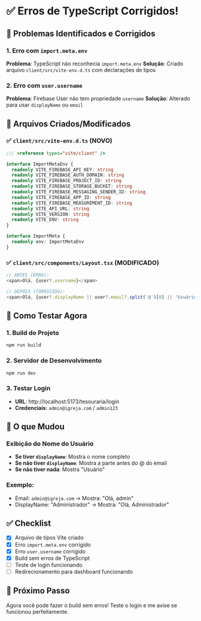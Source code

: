 # ✅ Erros de TypeScript Corrigidos!

## 🔧 Problemas Identificados e Corrigidos

### 1. **Erro com `import.meta.env`**
**Problema**: TypeScript não reconhecia `import.meta.env`
**Solução**: Criado arquivo `client/src/vite-env.d.ts` com declarações de tipos

### 2. **Erro com `user.username`**
**Problema**: Firebase User não tem propriedade `username`
**Solução**: Alterado para usar `displayName` ou `email`

## 📁 Arquivos Criados/Modificados

### ✅ **`client/src/vite-env.d.ts`** (NOVO)
```typescript
/// <reference types="vite/client" />

interface ImportMetaEnv {
  readonly VITE_FIREBASE_API_KEY: string
  readonly VITE_FIREBASE_AUTH_DOMAIN: string
  readonly VITE_FIREBASE_PROJECT_ID: string
  readonly VITE_FIREBASE_STORAGE_BUCKET: string
  readonly VITE_FIREBASE_MESSAGING_SENDER_ID: string
  readonly VITE_FIREBASE_APP_ID: string
  readonly VITE_FIREBASE_MEASUREMENT_ID: string
  readonly VITE_API_URL: string
  readonly VITE_VERSION: string
  readonly VITE_ENV: string
}

interface ImportMeta {
  readonly env: ImportMetaEnv
}
```

### ✅ **`client/src/components/Layout.tsx`** (MODIFICADO)
```typescript
// ANTES (ERRO):
<span>Olá, {user?.username}</span>

// DEPOIS (CORRIGIDO):
<span>Olá, {user?.displayName || user?.email?.split('@')[0] || 'Usuário'}</span>
```

## 🚀 Como Testar Agora

### 1. **Build do Projeto**
```bash
npm run build
```

### 2. **Servidor de Desenvolvimento**
```bash
npm run dev
```

### 3. **Testar Login**
- **URL**: http://localhost:5173/tesouraria/login
- **Credenciais**: `admin@igreja.com` / `admin123`

## 🎯 O que Mudou

### **Exibição do Nome do Usuário**
- **Se tiver `displayName`**: Mostra o nome completo
- **Se não tiver `displayName`**: Mostra a parte antes do @ do email
- **Se não tiver nada**: Mostra "Usuário"

### **Exemplo**:
- Email: `admin@igreja.com` → Mostra: "Olá, admin"
- DisplayName: "Administrador" → Mostra: "Olá, Administrador"

## ✅ Checklist

- [x] Arquivo de tipos Vite criado
- [x] Erro `import.meta.env` corrigido
- [x] Erro `user.username` corrigido
- [x] Build sem erros de TypeScript
- [ ] Teste de login funcionando
- [ ] Redirecionamento para dashboard funcionando

## 🎉 Próximo Passo

Agora você pode fazer o build sem erros! Teste o login e me avise se funcionou perfeitamente.
